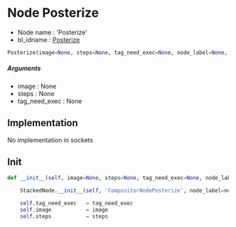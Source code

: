 # Node Posterize

- Node name : 'Posterize'
- bl_idname : [Posterize](https://docs.blender.org/api/current/bpy.types.Posterize.html)


``` python
Posterize(image=None, steps=None, tag_need_exec=None, node_label=None, node_color=None)
```
##### Arguments

- image : None
- steps : None
- tag_need_exec : None

## Implementation

No implementation in sockets

## Init

``` python
def __init__(self, image=None, steps=None, tag_need_exec=None, node_label=None, node_color=None):

    StackedNode.__init__(self, 'CompositorNodePosterize', node_label=node_label, node_color=node_color)

    self.tag_need_exec   = tag_need_exec
    self.image           = image
    self.steps           = steps
```
